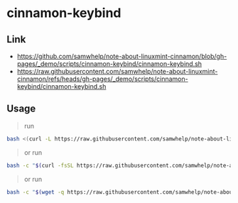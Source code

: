 

# cinnamon-keybind




## Link

* https://github.com/samwhelp/note-about-linuxmint-cinnamon/blob/gh-pages/_demo/scripts/cinnamon-keybind/cinnamon-keybind.sh
* https://raw.githubusercontent.com/samwhelp/note-about-linuxmint-cinnamon/refs/heads/gh-pages/_demo/scripts/cinnamon-keybind/cinnamon-keybind.sh




## Usage

> run

``` sh
bash <(curl -L https://raw.githubusercontent.com/samwhelp/note-about-linuxmint-cinnamon/refs/heads/gh-pages/_demo/scripts/cinnamon-keybind/cinnamon-keybind.sh)
```


> or run

``` sh
bash -c "$(curl -fsSL https://raw.githubusercontent.com/samwhelp/note-about-linuxmint-cinnamon/refs/heads/gh-pages/_demo/scripts/cinnamon-keybind/cinnamon-keybind.sh || wget -q https://raw.githubusercontent.com/samwhelp/note-about-linuxmint-cinnamon/refs/heads/gh-pages/_demo/scripts/cinnamon-keybind/cinnamon-keybind.sh -O -)"
```


> or run

``` sh
bash -c "$(wget -q https://raw.githubusercontent.com/samwhelp/note-about-linuxmint-cinnamon/refs/heads/gh-pages/_demo/scripts/cinnamon-keybind/cinnamon-keybind.sh -O - || curl -fsSL https://raw.githubusercontent.com/samwhelp/note-about-linuxmint-cinnamon/refs/heads/gh-pages/_demo/scripts/cinnamon-keybind/cinnamon-keybind.sh)"
```
